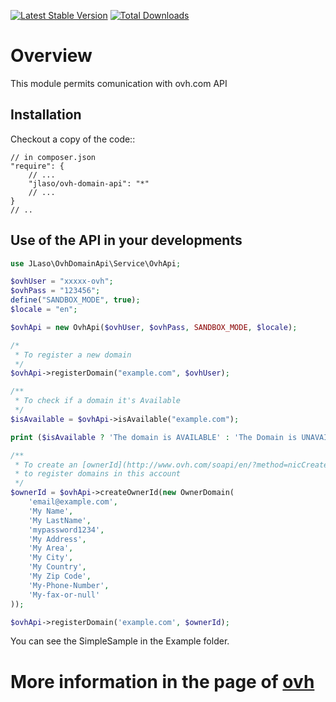 [![Latest Stable Version](https://poser.pugx.org/jlaso/ovh-domain-api/v/stable.png)](https://packagist.org/packages/jlaso/ovh-domain-api)
[![Total Downloads](https://poser.pugx.org/jlaso/ovh-domain-api/downloads.png)](https://packagist.org/packages/jlaso/ovh-domain-api)

Overview
========

This module permits comunication with ovh.com API

Installation
------------
Checkout a copy of the code::

    // in composer.json
    "require": {
        // ...
        "jlaso/ovh-domain-api": "*"
        // ...
    }
    // ..
    
    
## Use of the API in your developments

```php
use JLaso\OvhDomainApi\Service\OvhApi;

$ovhUser = "xxxxx-ovh";
$ovhPass = "123456";
define("SANDBOX_MODE", true);
$locale = "en";

$ovhApi = new OvhApi($ovhUser, $ovhPass, SANDBOX_MODE, $locale);

/*
 * To register a new domain 
 */
$ovhApi->registerDomain("example.com", $ovhUser);

/**
 * To check if a domain it's Available
 */
$isAvailable = $ovhApi->isAvailable("example.com");

print ($isAvailable ? 'The domain is AVAILABLE' : 'The Domain is UNAVAILABLE');

/**
 * To create an [ownerId](http://www.ovh.com/soapi/en/?method=nicCreate) (individual) 
 * to register domains in this account
 */
$ownerId = $ovhApi->createOwnerId(new OwnerDomain(
    'email@example.com',
    'My Name',
    'My LastName',
    'mypassword1234',
    'My Address',
    'My Area',
    'My City',
    'My Country',
    'My Zip Code',
    'My-Phone-Number',
    'My-fax-or-null'
));

$ovhApi->registerDomain('example.com', $ownerId);
```

You can see the SimpleSample in the Example folder.


More information in the page of [ovh](http://www.ovh.com/soapi/en/)
=======


